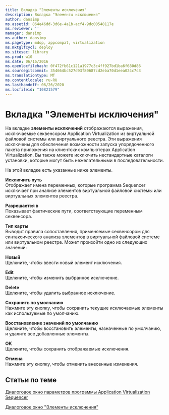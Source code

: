 ```yaml
---
title: Вкладка "Элементы исключения"
description: Вкладка "Элементы исключения"
author: dansimp
ms.assetid: 864e46dd-3d6e-4a1b-acf4-9dc00548117e
ms.reviewer: ''
manager: dansimp
ms.author: dansimp
ms.pagetype: mdop, appcompat, virtualization
ms.mktglfcycl: deploy
ms.sitesec: library
ms.prod: w10
ms.date: 06/16/2016
ms.openlocfilehash: 0f472fb61c121a1977c3c4ff927bd1ba6f680d86
ms.sourcegitcommit: 354664bc527d93f80687cd2eba70d1eea024c7c3
ms.translationtype: MT
ms.contentlocale: ru-RU
ms.lasthandoff: 06/26/2020
ms.locfileid: "10821579"
---
```

# Вкладка "Элементы исключения"


На вкладке **элементы исключений** отображаются выражения, исключаемые секвенсором Application Virtualization из виртуальной файловой системы или виртуального реестра. Эти выражения исключены для обеспечения возможности запуска упорядоченного пакета приложения на клиентских компьютерах Application Virtualization. Вы также можете исключить нестандартные каталоги установки, которые могут быть нежелательными в последовательности.

На этой вкладке есть указанные ниже элементы.

<a href="" id="exclude-path"></a>**Исключить путь**  
Отображает имена переменных, которые программа Sequencer исключает при анализе элементов виртуальной файловой системы или виртуальных элементов реестра.

<a href="" id="resolves-to"></a>**Разрешается в**  
Показывает фактические пути, соответствующие переменным секвенсора.

<a href="" id="map-type"></a>**Тип карты**  
Выводит правила сопоставления, применяемые секвенсором для синтаксического анализа элементов в виртуальной файловой системе или виртуальном реестре. Может произойти одно из следующих значений:

<a href="" id="new"></a>**Новый**  
Щелкните, чтобы ввести новый элемент исключения.

<a href="" id="edit"></a>**Edit**  
Щелкните, чтобы изменить выбранное исключение.

<a href="" id="delete"></a>**Delete**  
Щелкните, чтобы удалить выбранное исключение.

<a href="" id="save-as-default"></a>**Сохранить по умолчанию**  
Нажмите эту кнопку, чтобы сохранить текущие исключаемые элементы как используемые по умолчанию.

<a href="" id="restore-defaults"></a>**Восстановление значений по умолчанию**  
Щелкните, чтобы восстановить элементы, назначенные по умолчанию, и удалите все добавленные элементы.

<a href="" id="ok"></a>**ОК**  
Щелкните, чтобы сохранить отображаемые исключения.

<a href="" id="cancel"></a>**Отмена**  
Нажмите эту кнопку, чтобы отменить внесенные изменения.

## Статьи по теме


[Диалоговое окно параметров программы Application Virtualization Sequencer](application-virtualization-sequencer-options-dialog-box.md)

[Диалоговое окно "Элементы исключения"](exclusion-item-dialog-box.md)

 

 





